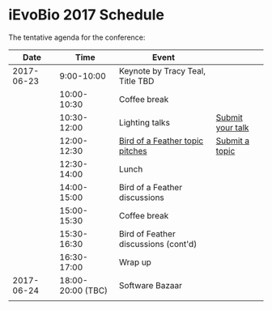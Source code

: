# iEvoBio 2017 Schedule


The tentative agenda for the conference:

| **Date**   | **Time**          | **Event**                                                                |                  |
|------------|-------------------|--------------------------------------------------------------------------|------------------|
| 2017-06-23 | 9:00-10:00        | Keynote by Tracy Teal, Title TBD                                         |                  |
|            | 10:00-10:30       | Coffee break                                                             |                  |
|            | 10:30-12:00       | Lighting talks                                                           | [Submit your talk](https://github.com/2017-iEvoBio/organization/issues) |
|            | 12:00-12:30       | [Bird of a Feather topic pitches](https://github.com/2017-iEvoBio/organization/issues?q=is%3Aissue+is%3Aopen+label%3ABoF)                                          | [Submit a topic](https://github.com/2017-iEvoBio/organization/issues)   |
|            | 12:30-14:00       | Lunch                                                                    |                  |
|            | 14:00-15:00       | Bird of a Feather discussions                                            |                  |
|            | 15:00-15:30       | Coffee break                                                             |                  |
|            | 15:30-16:30       | Bird of Feather discussions (cont'd)                                     |                  |
|            | 16:30-17:00       | Wrap up                                                                  |                  |
| 2017-06-24 | 18:00-20:00 (TBC) | Software Bazaar                                                          |  |
|            |                   |                                                                          |                  |
